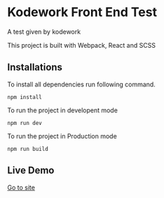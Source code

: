 # Kodework Front End Test
A test given by kodework

This project is built with Webpack, React and SCSS

## Installations
To install all dependencies run following command.
```
npm install
```
To run the project in developent mode
```
npm run dev
```
To run the project in Production mode
```
npm run build
```

## Live Demo
[Go to site](https://badgamerbad.github.io/kodework-front-end-test/FrontEndTest/)
